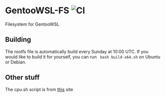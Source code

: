 # GentooWSL-FS ![CI](https://github.com/ThatWeirdAndrew/GentooWSL-FS/workflows/CI/badge.svg)
Filesystem for GentooWSL

## Building
The rootfs file is automatically build every Sunday at 10:00 UTC. If you would like to build it for yourself, you can run ` bash build-x64.sh` on Ubuntu or Debian.

## Other stuff
The cpu.sh script is from [this](https://blechtog.wordpress.com/2012/12/02/gentoo-autoconfigure-number-of-cpu-in-make-conf/) site
